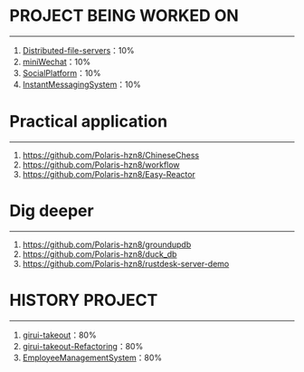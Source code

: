 # PROJECT BEING WORKED ON

---

1. [Distributed-file-servers](https://github.com/Polaris-hzn8/Distributed-servers)：10%
2. [miniWechat](https://github.com/Polaris-hzn8/miniWechat)：10%
3. [SocialPlatform](https://github.com/Polaris-hzn8/SocialPlatform)：10%
4. [InstantMessagingSystem](https://github.com/Polaris-hzn8/InstantMessage)：10%

# Practical application

---

1. https://github.com/Polaris-hzn8/ChineseChess
2. https://github.com/Polaris-hzn8/workflow
3. https://github.com/Polaris-hzn8/Easy-Reactor

# Dig deeper

---

1. https://github.com/Polaris-hzn8/groundupdb
2. https://github.com/Polaris-hzn8/duck_db
3. https://github.com/Polaris-hzn8/rustdesk-server-demo

# HISTORY PROJECT

---

1. [girui-takeout](https://github.com/Polaris-hnz8/girui-takeout)：80%
2. [girui-takeout-Refactoring](https://github.com/Polaris-hnz8/girui-takeout-Refactoring)：80%
3. [EmployeeManagementSystem](https://github.com/Polaris-hnz8/EmployeeManagementSystem)：80%